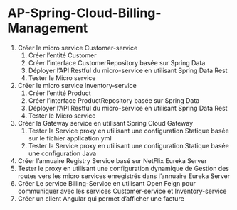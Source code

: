 # AP-Spring-Cloud-Billing-Management

1. Créer le micro service Customer-service
    1. Créer l’entité Customer
    2. Créer l’interface CustomerRepository basée sur Spring Data
    3. Déployer l’API Restful du micro-service en utilisant Spring Data Rest
    4. Tester le Micro service
2. Créer le micro service Inventory-service
    1. Créer l’entité Product
    2. Créer l’interface ProductRepository basée sur Spring Data
    3. Déployer l’API Restful du micro-service en utilisant Spring Data Rest
    4. Tester le Micro service
3. Créer la Gateway service en utilisant Spring Cloud Gateway
    1. Tester la Service proxy en utilisant une configuration Statique basée sur le fichier application.yml
    2. Tester la Service proxy en utilisant une configuration Statique basée une configuration Java
4. Créer l’annuaire Registry Service basé sur NetFlix Eureka Server
5. Tester le proxy en utilisant une configuration dynamique de Gestion des routes vers les micro services enregistrés dans l’annuaire Eureka Server
6. Créer Le service Billing-Service en utilisant Open Feign pour communiquer avec les services Customer-service et Inventory-service
7. Créer un client Angular qui permet d’afficher une facture
